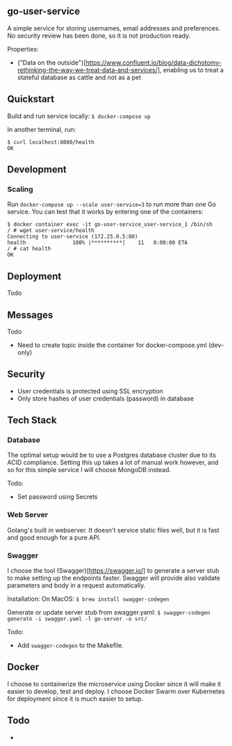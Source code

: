## go-user-service
A simple service for storing usernames, email addresses and preferences. No security review has been done, so it is not
production ready.

Properties:
 - ("Data on the outside")[https://www.confluent.io/blog/data-dichotomy-rethinking-the-way-we-treat-data-and-services/], enabling us to treat a stateful database as cattle and not as a pet

## Quickstart
Build and run service locally:
`$ docker-compose up`

In another terminal, run:
```
$ curl localhost:8080/health
OK
```

## Development
### Scaling
Run `docker-compose up --scale user-service=3` to run more than one Go service.
You can test that it works by entering one of the containers:
```
$ docker container exec -it go-user-service_user-service_1 /bin/sh
/ # wget user-service/health
Connecting to user-service (172.25.0.5:80)
health               100% |**********|    11   0:00:00 ETA
/ # cat health
OK
```

## Deployment
Todo


## Messages
Todo
 - Need to create topic inside the container for docker-compose.yml (dev-only)

## Security
- User credentials is protected using SSL encryption
- Only store hashes of user credentials (password) in database


## Tech Stack
### Database
The optimal setup would be to use a Postgres database cluster due to its ACID compliance.
Setting this up takes a lot of manual work however, and so for this simple service I will choose MongoDB instead.

Todo:
 - Set password using Secrets

### Web Server
Golang's built in webserver. It doesn't service static files well, but it is fast and good enough for a pure API.

### Swagger
I choose the tool (Swagger)[https://swagger.io/] to generate a server stub to make setting up the endpoints faster. Swagger will provide also validate parameters and body in a request automatically.

Installation:
On MacOS:
`$ brew install swagger-codegen`

Generate or update server stub from swagger.yaml:
`$ swagger-codegen generate -i swagger.yaml -l go-server -o src/`

Todo:
- Add `swagger-codegen` to the Makefile.


## Docker
I choose to containerize the microservice using Docker since it will make it easier to develop, test and deploy. I choose Docker Swarm over Kubernetes for deployment since it is much easier to setup.


## Todo
 -